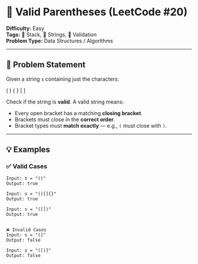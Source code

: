 # 🧠 Valid Parentheses (LeetCode #20)

**Difficulty:** Easy  
**Tags:** 🧩 Stack, 🔁 Strings, 📏 Validation  
**Problem Type:** Data Structures / Algorithms

---

## 📝 Problem Statement

Given a string `s` containing just the characters:

( ) { } [ ]


Check if the string is **valid**. A valid string means:

- Every open bracket has a matching **closing bracket**.
- Brackets must close in the **correct order**.
- Bracket types must **match exactly** — e.g., `(` must close with `)`.

---

## 💡 Examples

### ✅ Valid Cases

```plaintext
Input: s = "()"
Output: true

Input: s = "()[]{}"
Output: true

Input: s = "([])"
Output: true


❌ Invalid Cases
Input: s = "(]"
Output: false

Input: s = "([)]"
Output: false